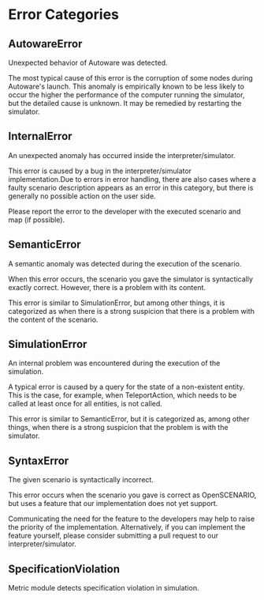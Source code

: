 # Error Categories

## AutowareError

Unexpected behavior of Autoware was detected.

The most typical cause of this error is the corruption of some nodes during Autoware's launch.
This anomaly is empirically known to be less likely to occur the higher the performance of the computer running the simulator, but the detailed cause is unknown.
It may be remedied by restarting the simulator.

## InternalError

An unexpected anomaly has occurred inside the interpreter/simulator.

This error is caused by a bug in the interpreter/simulator implementation.Due to errors in error handling, there are also cases where a faulty scenario description appears as an error in this category, but there is generally no possible action on the user side.

Please report the error to the developer with the executed scenario and map (if possible).

## SemanticError

A semantic anomaly was detected during the execution of the scenario.

When this error occurs, the scenario you gave the simulator is syntactically exactly correct.
However, there is a problem with its content.

This error is similar to SimulationError, but among other things, it is categorized as when there is a strong suspicion that there is a problem with the content of the scenario.

## SimulationError

An internal problem was encountered during the execution of the simulation.

A typical error is caused by a query for the state of a non-existent entity. This is the case, for example, when TeleportAction, which needs to be called at least once for all entities, is not called.

This error is similar to SemanticError, but it is categorized as, among other things, when there is a strong suspicion that the problem is with the simulator.

## SyntaxError

The given scenario is syntactically incorrect.

This error occurs when the scenario you gave is correct as OpenSCENARIO, but uses a feature that our implementation does not yet support.

Communicating the need for the feature to the developers may help to raise the priority of the implementation.
Alternatively, if you can implement the feature yourself, please consider submitting a pull request to our interpreter/simulator.

## SpecificationViolation

Metric module detects specification violation in simulation.  
